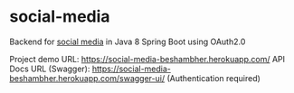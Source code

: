 # social-media

Backend for [social media](https://social-media-beshambher.herokuapp.com/) in Java 8 Spring Boot using OAuth2.0

Project demo URL: https://social-media-beshambher.herokuapp.com/
API Docs URL (Swagger): https://social-media-beshambher.herokuapp.com/swagger-ui/ (Authentication required)
